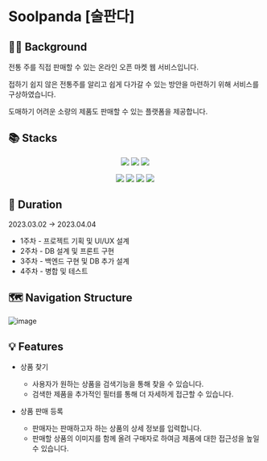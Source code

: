 # Soolpanda [술판다]

## 👨‍💻 Background
전통 주를 직접 판매할 수 있는 온라인 오픈 마켓 웹 서비스입니다.

접하기 쉽지 않은 전통주를 알리고 쉽게 다가갈 수 있는 방안을 마련하기 위해 서비스를 구상하였습니다.

도매하기 어려운 소량의 제품도 판매할 수 있는 플랫폼을 제공합니다.


## 📚 Stacks
<div align="center">
<img src="https://img.shields.io/badge/java-007396?style=for-the-badge&logo=java&logoColor=white"> <img src="https://img.shields.io/badge/Spring-6DB33F?style=for-the-badge&logo=Spring&logoColor=white"> <img src="https://img.shields.io/badge/mysql-4479A1?style=for-the-badge&logo=mysql&logoColor=white">
  
<img src="https://img.shields.io/badge/html-E34F26?style=for-the-badge&logo=html5&logoColor=white"> <img src="https://img.shields.io/badge/css-1572B6?style=for-the-badge&logo=css3&logoColor=white">
 <img src="https://img.shields.io/badge/javascript-F7DF1E?style=for-the-badge&logo=javascript&logoColor=black"> <img src="https://img.shields.io/badge/react-61DAFB?style=for-the-badge&logo=react&logoColor=black">
</div>

## 📅 Duration
2023.03.02 -> 2023.04.04
- 1주차 - 프로젝트 기획 및 UI/UX 설계
- 2주차 - DB 설계 및 프론트 구현
- 3주차 - 백엔드 구현 및 DB 추가 설계
- 4주차 - 병합 및 테스트

## 🗺️ Navigation Structure
![image](https://github.com/mrcsbin/soolpanda/assets/81237987/888e8823-d935-4eb2-a757-a92b18a82bdd)

## 💡 Features
- 상품 찾기
  - 사용자가 원하는 상품을 검색기능을 통해 찾을 수 있습니다.
  - 검색한 제품을 추가적인 필터를 통해 더 자세하게 접근할 수 있습니다.

- 상품 판매 등록
  - 판매자는 판매하고자 하는 상품의 상세 정보를 입력합니다.
  - 판매할 상품의 이미지를 함께 올려 구매자로 하여금 제품에 대한 접근성을 높일 수 있습니다.
